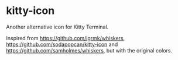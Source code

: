 # kitty-icon

Another alternative icon for Kitty Terminal.

Inspired from https://github.com/igrmk/whiskers, https://github.com/sodapopcan/kitty-icon and https://github.com/samholmes/whiskers, but with the original colors.
